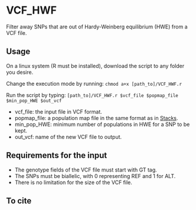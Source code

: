 # VCF_HWF
Filter away SNPs that are out of Hardy-Weinberg equilibrium (HWE) from a VCF file.

## Usage
On a linux system (R must be installed), download the script to any folder you desire.

Change the execution mode by running: 
`chmod a+x [path_to]/VCF_HWF.r`

Run the script by typing: 
`[path_to]/VCF_HWF.r $vcf_file $popmap_file $min_pop_HWE $out_vcf`

* vcf_file: the input file in VCF format.
* popmap_file: a population map file in the same format as in [Stacks](https://catchenlab.life.illinois.edu/stacks/manual/).
* min_pop_HWE: minimum number of populations in HWE for a SNP to be kept.
* out_vcf: name of the new VCF file to output.

## Requirements for the input
* The genotype fields of the VCF file must start with GT tag.
* The SNPs must be biallelic, with 0 representing REF and 1 for ALT.
* There is no limitation for the size of the VCF file.

## To cite
